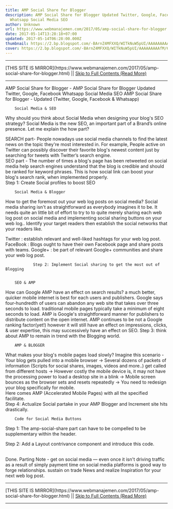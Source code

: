 ```yaml
---
title: AMP Social Share for Blogger
description: AMP Social Share for Blogger Updated Twitter, Google, Facebook
  Whatsapp Social Media SEO
author: Unknown
url: https://www.webmanajemen.com/2017/05/amp-social-share-for-blogger.html
date: 2017-05-14T13:28:18+07:00
updated: 2017-05-14T06:28:00.000Z
thumbnail: https://2.bp.blogspot.com/-BArnZ4MFXXQ/WITkNuW5pUI/AAAAAAAAAfM/6gQsyQ9xXGAmyFtnQR2UzPn6Xm7BqXdVwCLcB/s320/amp-blogger-social-share.webp
cover: https://2.bp.blogspot.com/-BArnZ4MFXXQ/WITkNuW5pUI/AAAAAAAAAfM/6gQsyQ9xXGAmyFtnQR2UzPn6Xm7BqXdVwCLcB/s320/amp-blogger-social-share.webp
---
```


<hr/> [THIS SITE IS MIRROR](https://www.webmanajemen.com/2017/05/amp-social-share-for-blogger.html) || <a href="https://www.webmanajemen.com/2017/05/amp-social-share-for-blogger.html" rel="follow" class="button" id="read-more">Skip to Full Contents (Read More)</a> <hr/> AMP Social Share for Blogger - AMP Social Share for Blogger Updated Twitter, Google, Facebook Whatsapp Social Media SEO AMP Social Share for Blogger - Updated (Twitter, Google, Facebook &     Whatsapp) 
            




        





        Social Media & SEO     
Why should you think about Social Media when designing your blog's SEO     strategy? Social Media is the new SEO, an important part of a Brand’s     online presence. Let me explain the how part?     
    
SEARCH    part- People nowadays use social media channels to find the latest news on     the topic they're most interested in. For example, People active on Twitter     can possibly discover their favorite blog's newest content just by     searching for tweets with Twitter’s search engine.     
SEO    part - The number of times a blog's page has been retweeted on social media     help search engines understand that the blog is credible and should be     ranked for keyword phrases. This is how social link can boost your blog's     search rank, when implemented properly.     
Step 1: Create Social profiles to boost SEO     
                    
                
        Social Media & Blogger     
How to get the foremost out your web log posts on social media? Social media sharing isn't as straightforward as everybody imagines it to be. It needs quite an little bit of effort to try to to quite merely sharing each web log post on social media and implementing social sharing buttons on your web log..
Identify your target readers then establish the social networks that your readers like.


Twitter : establish relevant and well-liked hashtags for your web log post.
FaceBook : Blogs ought to have their own Facebook page and share posts with teams.
Google+ : be part of relevant Google+ communities and share your web log post.

                Step 2: Implement Social sharing to get the most out of                 Blogging                               
                            
                        
        SEO & AMP     
How can Google AMP have an effect on search results? a much better, quicker mobile internet is best for each users and publishers.
Google says four-hundredth of users can abandon any web site that takes over three seconds to load. traditional mobile pages typically take a minimum of eight seconds to load.
AMP is Google's straightforward manner for publishers to distribute content on the open internet. AMP continues to be not a Google ranking factor(yet!) however it will still have an effect on impressions, clicks, &amp; user expertise, this may successively have an effect on SEO.
Step 3: think about AMP to remain in trend with the Blogging world.
                    
                
        AMP & BLOGGER     
What makes your blog's mobile pages load slowly? Imagine this scenario -     
Your blog gets pulled into a mobile browser → Several dozens of         packets of information (Scripts for social shares, images, videos and         more..) get called from different hosts → However costly the         mobile device is, it may not have the processing power to load a         desktop site in a blink → Mobile screen bounces as the browser         sets and resets repeatedly → You need to redesign your blog         specifically for mobile.     
Here comes AMP (Accelerated Mobile Pages) with all the specified facilitate.     
            Step 4: Actualize Social partake in your AMP Blogger and Increment site hits drastically.                   
                    
                
        Code for Social Media Buttons     
Step 1: The amp-social-share part can have to be compelled to be supplementary within the header.     
<script async='async'         src="https://cdn.ampproject.org/v0/amp-social-share-0.1.js"         custom-element="amp-social-share" ></script>     
Step 2: Add a Layout contrivance component and introduce this code.     
<div id='social-share'><br/>         
<amp-social-share height='35' type='twitter' width='35'/>         
<amp-social-share height='35' type='email' width='35'/>         
<amp-social-share height='35' type='gplus' width='35'/>         
<amp-social-share data-param-app_id='APP_ID'         expr:data-param-href='data:blog.canonicalUrl' height='35'         type='facebook' width='35'/>         
<b:if cond='data:blog.isMobileRequest'>         
<amp-social-share height='35' type='whatsapp' width='35'         data-share-endpoint='whatsapp://send'         expr:data-param-text='&quot;Checkout - &quot; +         data:blog.pageTitle + data:blog.canonicalUrl'/>         
</b:if>         
</div>     
Done.
Parting Note - get on social media — even once it isn't driving traffic as a result of simply payment time on social media platforms is good way to forge relationships. sustain on trade News and realize Inspiration for your next web log post. <hr/> [THIS SITE IS MIRROR](https://www.webmanajemen.com/2017/05/amp-social-share-for-blogger.html) || <a href="https://www.webmanajemen.com/2017/05/amp-social-share-for-blogger.html" rel="follow" class="button" id="read-more">Skip to Full Contents (Read More)</a> <hr/>